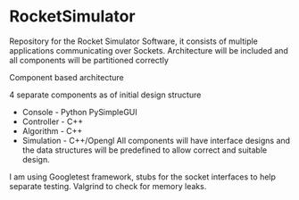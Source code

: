 # RocketSimulator
Repository for the Rocket Simulator Software, it consists of multiple applications communicating over Sockets. 
Architecture will be included and all components will be partitioned correctly

Component based architecture

4 separate components as of initial design structure
  - Console - Python PySimpleGUI
  - Controller - C++
  - Algorithm - C++
  - Simulation - C++/Opengl
All components will have interface designs and the data structures will be predefined to allow correct and suitable design.

I am using Googletest framework, stubs for the socket interfaces to help separate testing. Valgrind to check for memory leaks.



